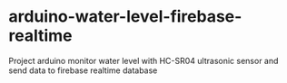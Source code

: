 # arduino-water-level-firebase-realtime
Project arduino monitor water level with HC-SR04 ultrasonic sensor and send data to firebase realtime database
